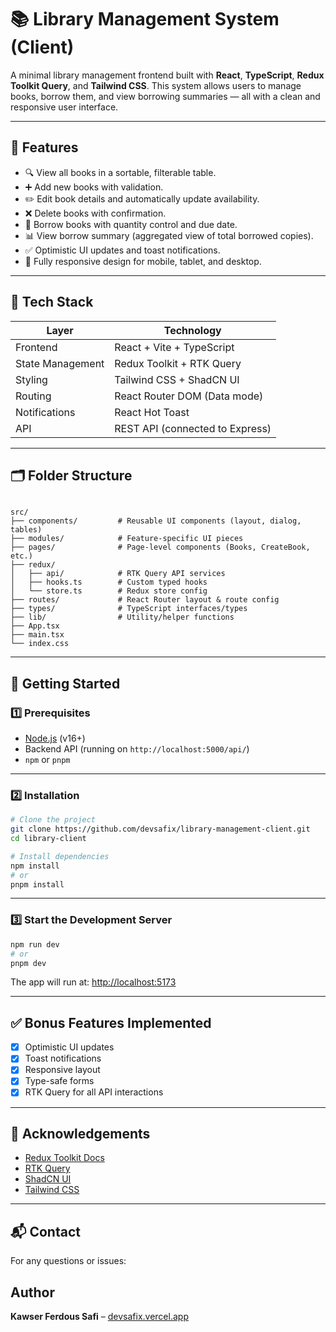 # 📚 Library Management System (Client)

A minimal library management frontend built with **React**, **TypeScript**, **Redux Toolkit Query**, and **Tailwind CSS**. This system allows users to manage books, borrow them, and view borrowing summaries — all with a clean and responsive user interface.

---

## 🚀 Features

- 🔍 View all books in a sortable, filterable table.
- ➕ Add new books with validation.
- ✏️ Edit book details and automatically update availability.
- ❌ Delete books with confirmation.
- 📖 Borrow books with quantity control and due date.
- 📊 View borrow summary (aggregated view of total borrowed copies).
- ✅ Optimistic UI updates and toast notifications.
- 📱 Fully responsive design for mobile, tablet, and desktop.

---

## 🧰 Tech Stack

| Layer             | Technology                      |
|------------------|----------------------------------|
| Frontend         | React + Vite + TypeScript        |
| State Management | Redux Toolkit + RTK Query        |
| Styling          | Tailwind CSS + ShadCN UI         |
| Routing          | React Router DOM (Data mode)     |
| Notifications    | React Hot Toast                  |
| API              | REST API (connected to Express)  |

---

## 🗂️ Folder Structure

```

src/
├── components/         # Reusable UI components (layout, dialog, tables)
├── modules/            # Feature-specific UI pieces
├── pages/              # Page-level components (Books, CreateBook, etc.)
├── redux/
│   ├── api/            # RTK Query API services
│   ├── hooks.ts        # Custom typed hooks
│   └── store.ts        # Redux store config
├── routes/             # React Router layout & route config
├── types/              # TypeScript interfaces/types
├── lib/                # Utility/helper functions
├── App.tsx
├── main.tsx
└── index.css

````

---

## 🔧 Getting Started

### 1️⃣ Prerequisites

- [Node.js](https://nodejs.org/) (v16+)
- Backend API (running on `http://localhost:5000/api/`)
- `npm` or `pnpm`

---

### 2️⃣ Installation

```bash
# Clone the project
git clone https://github.com/devsafix/library-management-client.git
cd library-client

# Install dependencies
npm install
# or
pnpm install
````

---

### 3️⃣ Start the Development Server

```bash
npm run dev
# or
pnpm dev
```

The app will run at: [http://localhost:5173](http://localhost:5173)

---

## ✅ Bonus Features Implemented

* [x] Optimistic UI updates
* [x] Toast notifications
* [x] Responsive layout
* [x] Type-safe forms
* [x] RTK Query for all API interactions

---

## 🙌 Acknowledgements

* [Redux Toolkit Docs](https://redux-toolkit.js.org/)
* [RTK Query](https://redux-toolkit.js.org/rtk-query/overview)
* [ShadCN UI](https://ui.shadcn.com/)
* [Tailwind CSS](https://tailwindcss.com/)

---

## 📬 Contact

For any questions or issues:

## Author

**Kawser Ferdous Safi** – [devsafix.vercel.app](https://devsafix.vercel.app)
